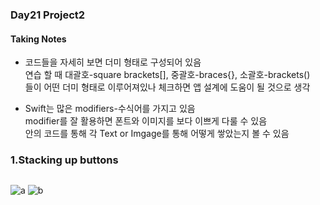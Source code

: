 ### Day21 Project2  
   
#### Taking Notes   
- 코드들을 자세히 보면 더미 형태로 구성되어 있음   
연습 할 때 대괄호-square brackets[], 중괄호-braces{}, 소괄호-brackets()   
들이 어떤 더미 형태로 이루어져있나 체크하면 앱 설계에 도움이 될 것으로 생각   

- Swift는 많은 modifiers-수식어를 가지고 있음   
modifier를 잘 활용하면 폰트와 이미지를 보다 이쁘게 다룰 수 있음   
안의 코드를 통해 각 Text or Imgage를 통해 어떻게 쌓았는지 볼 수 있음
   
   
### 1.Stacking up buttons
```swift

```
   
   
![a](https://user-images.githubusercontent.com/47841046/115363272-46b50b80-a1fd-11eb-9cd5-ef847ece45a7.png)
![b](https://user-images.githubusercontent.com/47841046/115363318-52083700-a1fd-11eb-9d89-56bf032058fd.png)
